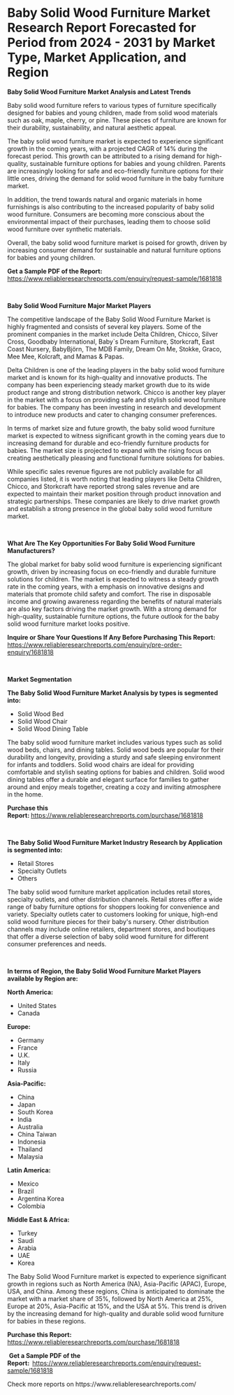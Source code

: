 <p><h1>Baby Solid Wood Furniture Market Research Report Forecasted for Period from 2024 -  2031 by Market Type, Market Application, and Region</h1></p><p><strong>Baby Solid Wood Furniture Market Analysis and Latest Trends</strong></p>
<p><p>Baby solid wood furniture refers to various types of furniture specifically designed for babies and young children, made from solid wood materials such as oak, maple, cherry, or pine. These pieces of furniture are known for their durability, sustainability, and natural aesthetic appeal.</p><p>The baby solid wood furniture market is expected to experience significant growth in the coming years, with a projected CAGR of 14% during the forecast period. This growth can be attributed to a rising demand for high-quality, sustainable furniture options for babies and young children. Parents are increasingly looking for safe and eco-friendly furniture options for their little ones, driving the demand for solid wood furniture in the baby furniture market.</p><p>In addition, the trend towards natural and organic materials in home furnishings is also contributing to the increased popularity of baby solid wood furniture. Consumers are becoming more conscious about the environmental impact of their purchases, leading them to choose solid wood furniture over synthetic materials.</p><p>Overall, the baby solid wood furniture market is poised for growth, driven by increasing consumer demand for sustainable and natural furniture options for babies and young children.</p></p>
<p><strong>Get a Sample PDF of the Report:&nbsp;</strong> <a href="https://www.reliableresearchreports.com/enquiry/request-sample/1681818">https://www.reliableresearchreports.com/enquiry/request-sample/1681818</a></p>
<p>&nbsp;</p>
<p><strong>Baby Solid Wood Furniture Major Market Players</strong></p>
<p><p>The competitive landscape of the Baby Solid Wood Furniture Market is highly fragmented and consists of several key players. Some of the prominent companies in the market include Delta Children, Chicco, Silver Cross, Goodbaby International, Baby`s Dream Furniture, Storkcraft, East Coast Nursery, BabyBjörn, The MDB Family, Dream On Me, Stokke, Graco, Mee Mee, Kolcraft, and Mamas & Papas.</p><p>Delta Children is one of the leading players in the baby solid wood furniture market and is known for its high-quality and innovative products. The company has been experiencing steady market growth due to its wide product range and strong distribution network. Chicco is another key player in the market with a focus on providing safe and stylish solid wood furniture for babies. The company has been investing in research and development to introduce new products and cater to changing consumer preferences.</p><p>In terms of market size and future growth, the baby solid wood furniture market is expected to witness significant growth in the coming years due to increasing demand for durable and eco-friendly furniture products for babies. The market size is projected to expand with the rising focus on creating aesthetically pleasing and functional furniture solutions for babies.</p><p>While specific sales revenue figures are not publicly available for all companies listed, it is worth noting that leading players like Delta Children, Chicco, and Storkcraft have reported strong sales revenue and are expected to maintain their market position through product innovation and strategic partnerships. These companies are likely to drive market growth and establish a strong presence in the global baby solid wood furniture market.</p></p>
<p>&nbsp;</p>
<p><strong>What Are The Key Opportunities For Baby Solid Wood Furniture Manufacturers?</strong></p>
<p><p>The global market for baby solid wood furniture is experiencing significant growth, driven by increasing focus on eco-friendly and durable furniture solutions for children. The market is expected to witness a steady growth rate in the coming years, with a emphasis on innovative designs and materials that promote child safety and comfort. The rise in disposable income and growing awareness regarding the benefits of natural materials are also key factors driving the market growth. With a strong demand for high-quality, sustainable furniture options, the future outlook for the baby solid wood furniture market looks positive.</p></p>
<p><strong>Inquire or Share Your Questions If Any Before Purchasing This Report:</strong> <a href="https://www.reliableresearchreports.com/enquiry/pre-order-enquiry/1681818">https://www.reliableresearchreports.com/enquiry/pre-order-enquiry/1681818</a></p>
<p>&nbsp;</p>
<p><strong>Market Segmentation</strong></p>
<p><strong>The Baby Solid Wood Furniture Market Analysis by types is segmented into:</strong></p>
<p><ul><li>Solid Wood Bed</li><li>Solid Wood Chair</li><li>Solid Wood Dining Table</li></ul></p>
<p><p>The baby solid wood furniture market includes various types such as solid wood beds, chairs, and dining tables. Solid wood beds are popular for their durability and longevity, providing a sturdy and safe sleeping environment for infants and toddlers. Solid wood chairs are ideal for providing comfortable and stylish seating options for babies and children. Solid wood dining tables offer a durable and elegant surface for families to gather around and enjoy meals together, creating a cozy and inviting atmosphere in the home.</p></p>
<p><strong>Purchase this Report:&nbsp;</strong><a href="https://www.reliableresearchreports.com/purchase/1681818">https://www.reliableresearchreports.com/purchase/1681818</a></p>
<p>&nbsp;</p>
<p><strong>The Baby Solid Wood Furniture Market Industry Research by Application is segmented into:</strong></p>
<p><ul><li>Retail Stores</li><li>Specialty Outlets</li><li>Others</li></ul></p>
<p><p>The baby solid wood furniture market application includes retail stores, specialty outlets, and other distribution channels. Retail stores offer a wide range of baby furniture options for shoppers looking for convenience and variety. Specialty outlets cater to customers looking for unique, high-end solid wood furniture pieces for their baby's nursery. Other distribution channels may include online retailers, department stores, and boutiques that offer a diverse selection of baby solid wood furniture for different consumer preferences and needs.</p></p>
<p>&nbsp;</p>
<p><strong>In terms of Region, the Baby Solid Wood Furniture Market Players available by Region are:</strong></p>
<p>
    <p> <strong> North America: </strong>
        <ul>
            <li>United States</li>
            <li>Canada</li>
        </ul>
        </p> 
    <p> <strong> Europe: </strong>
        <ul>
            <li>Germany</li>
            <li>France</li>
            <li>U.K.</li>
            <li>Italy</li>
            <li>Russia</li>
        </ul>
        </p> 
    <p> <strong> Asia-Pacific: </strong>
        <ul>
            <li>China</li>
            <li>Japan</li>
            <li>South Korea</li>
            <li>India</li>
            <li>Australia</li>
            <li>China Taiwan</li>
            <li>Indonesia</li>
            <li>Thailand</li>
            <li>Malaysia</li>
        </ul>
        </p> 
    <p> <strong> Latin America: </strong>
        <ul>
            <li>Mexico</li>
            <li>Brazil</li>
            <li>Argentina Korea</li>
            <li>Colombia</li>
        </ul>
        </p> 
    <p> <strong> Middle East & Africa: </strong>
        <ul>
            <li>Turkey</li>
            <li>Saudi</li>
            <li>Arabia</li>
            <li>UAE</li>
            <li>Korea</li>
        </ul>
    </p>
    </p>
<p><p>The Baby Solid Wood Furniture market is expected to experience significant growth in regions such as North America (NA), Asia-Pacific (APAC), Europe, USA, and China. Among these regions, China is anticipated to dominate the market with a market share of 35%, followed by North America at 25%, Europe at 20%, Asia-Pacific at 15%, and the USA at 5%. This trend is driven by the increasing demand for high-quality and durable solid wood furniture for babies in these regions.</p></p>
<p><strong>Purchase this Report: </strong><a href="https://www.reliableresearchreports.com/purchase/1681818">https://www.reliableresearchreports.com/purchase/1681818</a></p>
<p>&nbsp;<strong>Get a Sample PDF of the Report:&nbsp;&nbsp;</strong><a href="https://www.reliableresearchreports.com/enquiry/request-sample/1681818">https://www.reliableresearchreports.com/enquiry/request-sample/1681818</a></p>
<p><strong></strong></p>
<p>Check more reports on https://www.reliableresearchreports.com/</p>